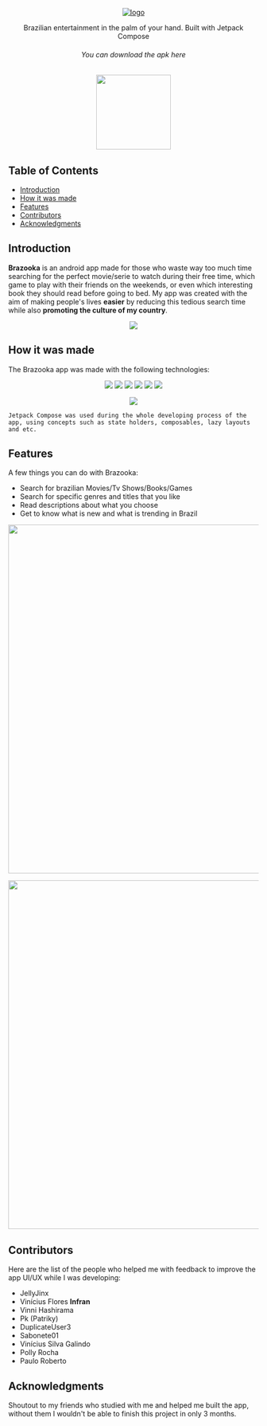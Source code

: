 <p align="center">
  <a href="https://etecspgov-my.sharepoint.com/personal/hiago_oliveira22_etec_sp_gov_br/_layouts/15/onedrive.aspx?id=%2Fpersonal%2Fhiago%5Foliveira22%5Fetec%5Fsp%5Fgov%5Fbr%2FDocuments%2FBrazooka%2FBrazookaApp%2Eapk&parent=%2Fpersonal%2Fhiago%5Foliveira22%5Fetec%5Fsp%5Fgov%5Fbr%2FDocuments%2FBrazooka&ga=1">
    <img alt="logo" title="Brazooka" src="https://i.imgur.com/JBAxhTk.png">
  </a>
</p>

<p align="center">
  Brazilian entertainment in the palm of your hand. Built with Jetpack Compose
</p>

<h6 align="center"> You can download the apk here </h4>
<p align="center">
  <a href="https://www.mediafire.com/file/0etotxlbjlo7poz/BrazookaApp.apk/file">
      <img src="https://www.pngmart.com/files/10/Download-Now-Button-PNG-File.png" width="150">
  </a>
</p>

## Table of Contents

- [Introduction](#introduction)
- [How it was made](#how-it-was-made)
- [Features](#features)
- [Contributors](#contributors)
- [Acknowledgments](#acknowledgments)

<!-- END doctoc generated TOC please keep comment here to allow auto update -->

## Introduction

**Brazooka** is an android app made for those who waste way too much time searching for the perfect movie/serie to watch during their free time, which game to play with their friends on the weekends, or even which interesting book they should read before going to bed. My app was created with the aim of making people's lives **easier** by reducing this tedious search time while also **promoting the culture of my country**.

<p align="center">
  <img src = "https://i.imgur.com/m9Jk0wV.png">
</p>

## How it was made

The Brazooka app was made with the following technologies:

<p align="center" >
  <img src = "https://img.shields.io/badge/Kotlin-0095D5?&style=for-the-badge&logo=kotlin&logoColor=white">
  <img src = "https://img.shields.io/badge/Android_Studio-3DDC84?style=for-the-badge&logo=android-studio&logoColor=white">
  <img src = "https://img.shields.io/badge/GitHub-100000?style=for-the-badge&logo=github&logoColor=white">
  <img src = "https://img.shields.io/badge/json-5E5C5C?style=for-the-badge&logo=json&logoColor=white">
  <img src = "https://img.shields.io/badge/material%20design-757575?style=for-the-badge&logo=material%20design&logoColor=white">
  <img src ="https://img.shields.io/badge/Material%20UI-007FFF?style=for-the-badge&logo=mui&logoColor=white">
</p>

<p align="center" height="50">
 <img src = "https://miro.medium.com/v2/resize:fit:1358/1*tDFPLaEDlaW5dtsfv4sd0A.png">
</p>

 `Jetpack Compose was used during the whole developing process of the app, using concepts such as state holders, composables, lazy layouts and etc.`


## Features

A few things you can do with Brazooka:

* Search for brazilian Movies/Tv Shows/Books/Games
* Search for specific genres and titles that you like 
* Read descriptions about what you choose
* Get to know what is new and what is trending in Brazil
  
<p align="center">
  <img src = "https://i.imgur.com/DLStZou.png" width=700>
</p>

<p align="center">
  <img src = "https://i.imgur.com/bzfMAy7.png" width=700>
</p>

## Contributors

  Here are the list of the people who helped me with feedback to improve the app UI/UX while I was developing:
    
  * JellyJinx
  * Vinícius Flores **Infran**
  * Vinni Hashirama
  * Pk (Patriky)
  * DuplicateUser3
  * Sabonete01
  * Vinícius Silva Galindo
  * Polly Rocha
  * Paulo Roberto

## Acknowledgments

Shoutout to my friends who studied with me and helped me built the app, without them I wouldn't be able to finish this project in only 3 months.
